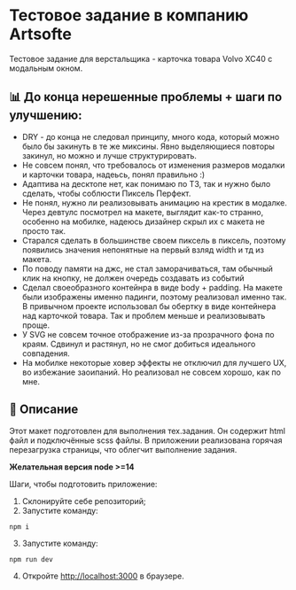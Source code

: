 # Тестовое задание в компанию Artsofte

Тестовое задание для верстальщика - карточка товара Volvo XC40 с модальным окном.


## 📊 До конца нерешенные проблемы + шаги по улучшению:

- DRY - до конца не следовал принципу, много кода, который можно было бы закинуть в те же миксины. Явно выделяющиеся повторы закинул, но можно и лучше структурировать.
- Не совсем понял, что требовалось от изменения размеров модалки и карточки товара, надеьсь, понял правильно :)
- Адаптива на десктопе нет, как понимаю по ТЗ, так и нужно было сделать, чтобы соблюсти Пиксель Перфект.
- Не понял, нужно ли реализовывать анимацию на крестик в модалке. Через девтулс посмотрел на макете, выглядит как-то странно, особенно на мобилке, надеюсь дизайнер скрыл их с макета не просто так.
- Старался сделать в большинстве своем пиксель в пиксель, поэтому появились значения непонятные на первый взляд width и тд из макета.
- По поводу памяти на джс, не стал заморачиваться, там обычный клик на кнопку, не должен очередь создавать из событий
- Сделал своеобразного контейнра в виде body + padding. На макете были изображены именно падинги, поэтому реализовал именно так. В привычном проекте использовал бы обертку в виде контейнера над карточкой товара. Так и проблем меньше и реализовывать проще.
- У SVG не совсем точное отображение из-за прозрачного фона по краям. Сдвинул и растянул, но не смог добиться идеального совпадения.
- На мобилке некоторые ховер эффекты не отключил для лучшего UX, во избежание заоипаний. Но реализовал не совсем хорошо, как по мне.


## 🚀 Описание
Этот макет подготовлен для выполнения тех.задания. Он содержит html файл и подключённые scss файлы.
В приложении реализована горячая перезагрузка страницы, что облегчит выполнение задания.

**Желательная версия node >=14**

Шаги, чтобы подготовить приложение:
  1. Склонируйте себе репозиторий;
  2. Запустите команду:
```
npm i
```
  3. Запустите команду:
```
npm run dev
```
  4. Откройте [http://localhost:3000](http://localhost:3000) в браузере.
